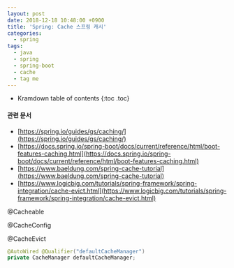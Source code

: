 ```yaml
---
layout: post
date: 2018-12-18 10:48:00 +0900
title: 'Spring: Cache 스프링 캐시'
categories:
  - spring
tags:
  - java
  - spring
  - spring-boot
  - cache
  - tag me
---
```


* Kramdown table of contents
{:toc .toc}

#### 관련 문서

- [https://spring.io/guides/gs/caching/](https://spring.io/guides/gs/caching/)
- [https://docs.spring.io/spring-boot/docs/current/reference/html/boot-features-caching.html](https://docs.spring.io/spring-boot/docs/current/reference/html/boot-features-caching.html)
- [https://www.baeldung.com/spring-cache-tutorial](https://www.baeldung.com/spring-cache-tutorial)
- [https://www.logicbig.com/tutorials/spring-framework/spring-integration/cache-evict.html](https://www.logicbig.com/tutorials/spring-framework/spring-integration/cache-evict.html)

@Cacheable

@CacheConfig

@CacheEvict

```java
@AutoWired @Qualifier("defaultCacheManager")
private CacheManager defaultCacheManager;
```
